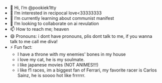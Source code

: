- 👋 Hi, I’m @pookiek1tty
- 👀 I’m interested in recipocal love<33333333
- 🌱 I’m currently learning about communist manifest
- 💞️ I’m looking to collaborate on ai revulation 
- 📫 How to reach me; heaven 
- 😄 Pronouns: i dont have pronouns, plis dont talk to me, if you wanna talk to me call me diva!
- ⚡ Fun fact:
  - I have a throne with my enemies' bones in my house
  - i love my cat, he is my soulmate.
  - i like japanese movies (NOT ANIMES!!!)
  - i like f1 races, im a biggest fan of Ferrari, my favorite racer is Carlos Sainz, he is soooo hot like frrrrrr.

<!---
pookiek1tty/pookiek1tty is a ✨ special ✨ repository because its `README.md` (this file) appears on your GitHub profile.
You can click the Preview link to take a look at your changes.
--->
